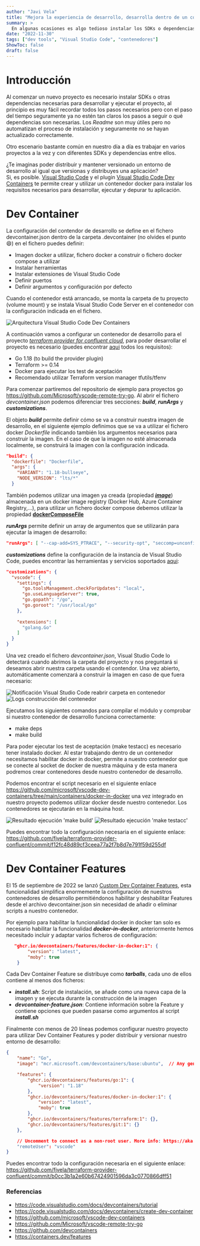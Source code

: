 ```yaml
---
author: "Javi Vela"
title: "Mejora la experiencia de desarrollo, desarrolla dentro de un contenedor"
summary: > 
  En algunas ocasiones es algo tedioso instalar los SDKs o dependencias de un proyecto para poder trabajar con él. Visual Studio Code Dev Containers te permite definir y distribuir el entorno de desarrollo de tu proyecto.
date: "2022-11-30"
tags: ["dev tools", "Visual Studio Code", "contenedores"]
ShowToc: false
draft: false
---
```

# Introducción
Al comenzar un nuevo proyecto es necesario instalar SDKs o otras dependencias necesarias para desarrollar y ejecutar el proyecto, al principio es muy fácil recordar todos los pasos necesarios pero con el paso del tiempo seguramente ya no estén tan claros los pasos a seguir o qué dependencias son necesarias. Los _Readme_ son muy útiles pero no automatizan el proceso de instalación y seguramente no se hayan actualizado correctamente.
 
Otro escenario bastante común en nuestro día a día es trabajar en varios proyectos a la vez y con diferentes SDKs y dependencias entre ellos.
 
¿Te imaginas poder distribuir y mantener versionado un entorno de desarrollo al igual que versionas y distribuyes una aplicación?
<br/>
Si, es posible. [Visual Studio Code](https://code.visualstudio.com/) y el plugin [Visual Studio Code Dev Containers](https://marketplace.visualstudio.com/items?itemName=ms-vscode-remote.remote-containers) te permite crear y utilizar un contenedor docker para instalar los requisitos necesarios para desarrollar, ejecutar y depurar tu aplicación.

# Dev Container
La configuración del contendor de desarrollo se define en el fichero devcontainer.json dentro de la carpeta .devcontainer (no olvides el punto 😄) en el fichero puedes definir:
 
- Imagen docker a utilizar, fichero docker a construir o fichero docker compose a utilizar
- Instalar herramientas
- Instalar extensiones de Visual Studio Code
- Definir puertos
- Definir argumentos y configuración por defecto
 
Cuando el contenedor está arrancado, se monta la carpeta de tu proyecto (volume mount) y se instala Visual Studio Code Server en el contenedor con la configuración indicada en el fichero.
 
![Arquitectura Visual Studio Code Dev Containers](/2022/devtools/architecture-containers.png)
 
A continuación vamos a configurar un contenedor de desarrollo para el proyecto [_terraform provider for confluent cloud_](https://github.com/confluentinc/terraform-provider-confluent), para poder desarrollar el proyecto es necesario (puedes encontrar [aqui](https://github.com/confluentinc/terraform-provider-confluent/blob/master/docs/DEVELOPING.md) todos los requisitos):
- Go 1.18 (to build the provider plugin)
- Terraform >= 0.14
- Docker para ejecutar los test de aceptación
- Recomendado utilizar Terraform version manager tfutils/tfenv
 
Para comenzar partiremos del repositorio de ejemplo para proyectos go https://github.com/Microsoft/vscode-remote-try-go. Al abrir el fichero _devcontainer.json_ podemos diferenciar tres secciones: **_build_**, **_runArgs_** y **_customizations_**.
 
El objeto **_build_** permite definir cómo se va a construir nuestra imagen de desarrollo, en el siguiente ejemplo definimos que se va a utilizar el fichero docker _Dockerfile_ indicando también los argumentos necesarios para construir la imagen. En el caso de que la imagen no esté almacenada localmente, se construirá la imagen con la configuración indicada.
```json
"build": {
  "dockerfile": "Dockerfile",
  "args": {
    "VARIANT": "1.18-bullseye",
    "NODE_VERSION": "lts/*"
  }
```
También podemos utilizar una imagen ya creada (propiedad [**_image_**](https://containers.dev/implementors/json_reference/#image-specific)) almacenada en un docker image registry (Docker Hub, Azure Container Registry,...), para utilizar un fichero docker compose debemos utilizar la propiedad [**__dockerComposeFile__**](https://containers.dev/implementors/json_reference/#compose-specific)
 
**_runArgs_** permite definir un array de argumentos que se utilizarán para ejecutar la imagen de desarrollo:
```json
"runArgs": [ "--cap-add=SYS_PTRACE", "--security-opt", "seccomp=unconfined" ],
```
 
**_customizations_** define la configuración de la instancia de Visual Studio Code, puedes encontrar las herramientas y servicios soportados [aqui](https://containers.dev/supporting):
```json
"customizations": {
  "vscode": {
    "settings": {
      "go.toolsManagement.checkForUpdates": "local",
      "go.useLanguageServer": true,
      "go.gopath": "/go",
      "go.goroot": "/usr/local/go"
    },
   
    "extensions": [
      "golang.Go"
    ]
  }
}
```

Una vez creado el fichero _devcontainer.json_, Visual Studio Code lo detectará cuando abrimos la carpeta del proyecto y nos preguntará si deseamos abrir nuestra carpeta usando el contendor. Una vez abierto, automáticamente comenzará a construir la imagen en caso de que fuera necesario:
 
![Notificación Visual Studio Code reabrir carpeta en contenedor ](/2022/devtools/visual-code-notification-reopen-in-container.png)
![Logs construcción del contenedor](/2022/devtools/build-container.png)
 
Ejecutamos los siguientes comandos para compilar el módulo y comprobar si nuestro contenedor de desarrollo funciona correctamente:
- make deps
- make build
 
Para poder ejecutar los test de aceptación (make testacc) es necesario tener instalado docker. Al estar trabajando dentro de un contenedor necesitamos habilitar docker in docker, permite a nuestro contenedor que se conecte al socket de docker de nuestra máquina y de esta manera podremos crear contenedores desde nuestro contenedor de desarrollo. 
 
Podemos encontrar el script necesario en el siguiente enlace https://github.com/microsoft/vscode-dev-containers/tree/main/containers/docker-in-docker una vez integrado en nuestro proyecto podemos utilizar docker desde nuestro contenedor. Los contenedores se ejecutarán en la máquina host.
 
![Resultado ejecución 'make build'](/2022/devtools/results-build.png)
![Resultado ejecución 'make testacc'](/2022/devtools/results-test-accep.png)


Puedes encontrar todo la configuración necesaria en el siguiente enlace: https://github.com/fjvela/terraform-provider-confluent/commit/f12fc48d89cf3ceea77a2f7b8d7e791f59d255df

# Dev Container Features
El 15 de septiembre de 2022 se lanzó [Custom Dev Container Features](https://code.visualstudio.com/blogs/2022/09/15/dev-container-features), esta funcionalidad simplifica enormemente la configuración de nuestros contenedores de desarrollo permitiéndonos habilitar y deshabilitar Features desde el archivo devcontainer.json sin necesidad de añadir o eliminar scripts a nuestro contenedor.
 
Por ejemplo para habilitar la funcionalidad docker in docker tan solo es necesario habilitar la funcionalidad _**docker-in-docker**_, anteriormente hemos necesitado incluir y adaptar varios ficheros de configuración:
 
```json
   "ghcr.io/devcontainers/features/docker-in-docker:1": {
        "version": "latest",
        "moby": true
    } 
```

Cada Dev Container Feature se distribuye como _**tarballs**_, cada uno de ellos contiene al menos dos ficheros:
- **_install.sh_**: Script de instalación, se añade como una nueva capa de la imagen y se ejecuta durante la construcción de la imagen
- **_devcontainer-feature.json_**: Contiene información sobre la Feature y contiene opciones que pueden pasarse como argumentos al script **_install.sh_**

Finalmente con menos de 20 líneas podemos configurar nuestro proyecto para utilizar Dev Container Features y poder distribuir y versionar nuestro entorno de desarrollo:

```json
{
	"name": "Go",
	"image": "mcr.microsoft.com/devcontainers/base:ubuntu",  // Any generic, debian-based image.

	"features": {
		"ghcr.io/devcontainers/features/go:1": {
			"version": "1.18"
		},
		"ghcr.io/devcontainers/features/docker-in-docker:1": {
			"version": "latest",
			"moby": true
		},
		"ghcr.io/devcontainers/features/terraform:1": {},
		"ghcr.io/devcontainers/features/git:1": {}
	},

	// Uncomment to connect as a non-root user. More info: https://aka.ms/vscode-remote/containers/non-root.
	"remoteUser": "vscode"
}
```

Puedes encontrar todo la configuración necesaria en el siguiente enlace: https://github.com/fjvela/terraform-provider-confluent/commit/b0cc3b1a2e60b67424901596da3c0770866dff51

### Referencias
- https://code.visualstudio.com/docs/devcontainers/tutorial
- https://code.visualstudio.com/docs/devcontainers/create-dev-container
- https://github.com/microsoft/vscode-dev-containers
- https://github.com/Microsoft/vscode-remote-try-go
- https://github.com/devcontainers
- https://containers.dev/features
